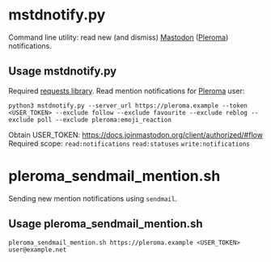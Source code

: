 # mstdnotify.py

Command line utility: read new (and dismiss) [Mastodon](https://joinmastodon.org/) ([Pleroma](https://pleroma.social/)) notifications.

## Usage mstdnotify.py

Required [requests library](https://docs.python-requests.org/).
Read mention notifications for [Pleroma](https://pleroma.social/) user:
```
python3 mstdnotify.py --server_url https://pleroma.example --token <USER_TOKEN> --exclude follow --exclude favourite --exclude reblog --exclude poll --exclude pleroma:emoji_reaction
```

Obtain USER\_TOKEN: https://docs.joinmastodon.org/client/authorized/#flow
Required scope: `read:notifications` `read:statuses` `write:notifications`

#  pleroma\_sendmail\_mention.sh

Sending new mention notifications using `sendmail`.

## Usage pleroma\_sendmail\_mention.sh

```
pleroma_sendmail_mention.sh https://pleroma.example <USER_TOKEN> user@example.net
```

